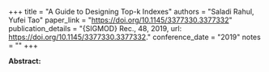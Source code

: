 +++
title = "A Guide to Designing Top-k Indexes"
authors = "Saladi Rahul, Yufei Tao"
paper_link = "https://doi.org/10.1145/3377330.3377332"
publication_details = "{SIGMOD} Rec., 48, 2019, url: <a href='https://doi.org/10.1145/3377330.3377332' target='_blank'>https://doi.org/10.1145/3377330.3377332</a>."
conference_date = "2019"
notes = ""
+++

<b>Abstract:</b>

